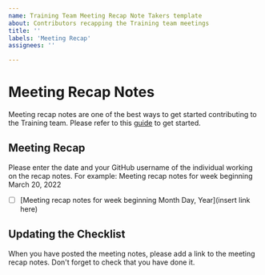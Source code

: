 ```yaml
---
name: Training Team Meeting Recap Note Takers template
about: Contributors recapping the Training team meetings
title: ''
labels: 'Meeting Recap'
assignees: ''

---
```

# Meeting Recap Notes
Meeting recap notes are one of the best ways to get started contributing to the Training team. Please refer to this [guide](https://make.wordpress.org/training/handbook/guidelines/training-team-how-to-guides/how-to-write-a-meeting-agenda-or-recap/) to get started.

## Meeting Recap
Please enter the date and your GitHub username of the individual working on the recap notes. For example:
Meeting recap notes for week beginning March 20, 2022

- [ ] [Meeting recap notes for week beginning Month Day, Year](insert link here)

## Updating the Checklist
When you have posted the meeting notes, please add a link to the meeting recap notes. Don't forget to check that you have done it.
